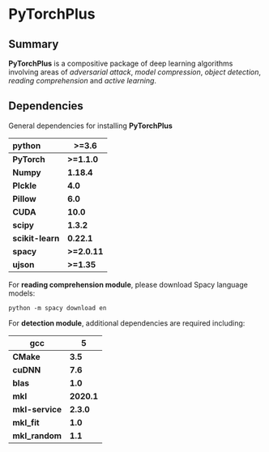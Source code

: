 # PyTorchPlus

## Summary

**PyTorchPlus** is a compositive package of deep learning algorithms involving areas of *adversarial attack*, *model compression*, *object detection*, *reading comprehension* and *active learning*.

## Dependencies

General dependencies for installing **PyTorchPlus**

| **python**       | **>=3.6**    |
| :--------------- | ------------ |
| **PyTorch**      | **>=1.1.0**  |
| **Numpy**        | **1.18.4**   |
| **Plckle**       | **4.0**      |
| **Pillow**       | **6.0**      |
| **CUDA**         | **10.0**     |
| **scipy**        | **1.3.2**    |
| **scikit-learn** | **0.22.1**   |
| **spacy**        | **>=2.0.11** |
| **ujson**        | **>=1.35**   |

For **reading comprehension module**, please download Spacy language models:

```shell
python -m spacy download en
```

For **detection module**, additional dependencies are required including:

| **gcc**         | **5**      |
| --------------- | ---------- |
| **CMake**       | **3.5**    |
| **cuDNN**       | **7.6**    |
| **blas**        | **1.0**    |
| **mkl**         | **2020.1** |
| **mkl-service** | **2.3.0**  |
| **mkl_fit**     | **1.0**    |
| **mkl_random**  | **1.1**    |

